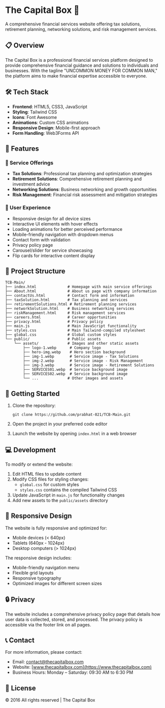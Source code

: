 # The Capital Box 🏦

A comprehensive financial services website offering tax solutions, retirement planning, networking solutions, and risk management services.

## 📋 Overview

The Capital Box is a professional financial services platform designed to provide comprehensive financial guidance and solutions to individuals and businesses. With the tagline "UNCOMMON MONEY FOR COMMON MAN," the platform aims to make financial expertise accessible to everyone.

## 🛠️ Tech Stack

- **Frontend**: HTML5, CSS3, JavaScript
- **Styling**: Tailwind CSS
- **Icons**: Font Awesome
- **Animations**: Custom CSS animations
- **Responsive Design**: Mobile-first approach
- **Form Handling**: Web3Forms API

## 🌟 Features

### 💼 Service Offerings
- **Tax Solutions**: Professional tax planning and optimization strategies
- **Retirement Solutions**: Comprehensive retirement planning and investment advice
- **Networking Solutions**: Business networking and growth opportunities
- **Risk Management**: Financial risk assessment and mitigation strategies

### 🎯 User Experience
- Responsive design for all device sizes
- Interactive UI elements with hover effects
- Loading animations for better perceived performance
- Mobile-friendly navigation with dropdown menus
- Contact form with validation
- Privacy policy page
- Carousel/slider for service showcasing
- Flip cards for interactive content display

## 📁 Project Structure

```
TCB-Main/
├── index.html              # Homepage with main service offerings
├── About.html              # About us page with company information
├── contactUs.html          # Contact form and information
├── taxSolution.html        # Tax planning and services
├── retirementSolutions.html # Retirement planning services
├── networkSolution.html    # Business networking services
├── riskManagement.html     # Risk management services
├── careers.html            # Career opportunities
├── privacy.html            # Privacy policy
├── main.js                 # Main JavaScript functionality
├── styles.css              # Main Tailwind-compiled stylesheet
├── global.css              # Global custom styles
└── public/                 # Public assets
    └── assets/             # Images and other static assets
        ├── logo-1.webp      # Company logo
        ├── hero-img.webp    # Hero section background
        ├── img-1.webp       # Service image - Tax Solutions
        ├── img-2.webp       # Service image - Risk Management
        ├── img-3.webp       # Service image - Retirement Solutions
        ├── SERVICES01.webp  # Service background image
        ├── SERVICES02.webp  # Service background image
        └── ...             # Other images and assets
```

## 🚀 Getting Started

1. Clone the repository:
   ```
   git clone https://github.com/prabhat-021/TCB-Main.git
   ```

2. Open the project in your preferred code editor

3. Launch the website by opening `index.html` in a web browser

## 💻 Development

To modify or extend the website:

1. Edit HTML files to update content
2. Modify CSS files for styling changes:
   - `global.css` for custom styles
   - `styles.css` contains the compiled Tailwind CSS
3. Update JavaScript in `main.js` for functionality changes
4. Add new assets to the `public/assets` directory

## 📱 Responsive Design

The website is fully responsive and optimized for:
- Mobile devices (< 640px)
- Tablets (640px - 1024px)
- Desktop computers (> 1024px)

The responsive design includes:
- Mobile-friendly navigation menu
- Flexible grid layouts
- Responsive typography
- Optimized images for different screen sizes

## 🔒 Privacy

The website includes a comprehensive privacy policy page that details how user data is collected, stored, and processed. The privacy policy is accessible via the footer link on all pages.

## 📞 Contact

For more information, please contact:
- Email: [contact@thecapitalbox.com](mailto:contact@thecapitalbox.com)
- Website: [www.thecapitalbox.com](https://www.thecapitalbox.com)
- Business Hours: Monday – Saturday: 09:30 AM to 6:30 PM

## 📄 License

© 2016 All rights reserved | The Capital Box
